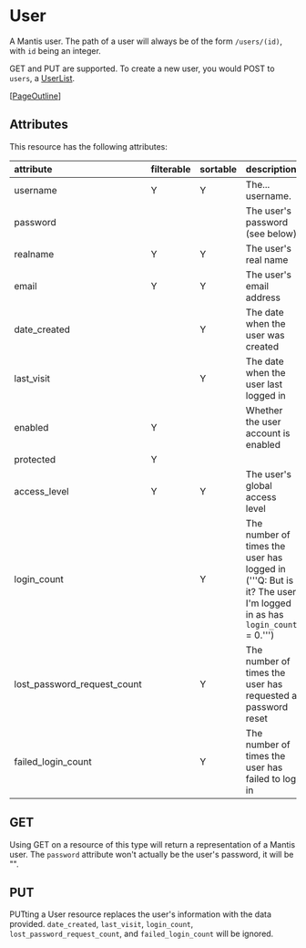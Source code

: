 # User #

A Mantis user.  The path of a user will always be of the form `/users/(id)`, with `id` being an integer.

GET and PUT are supported.  To create a new user, you would POST to `users`, a [UserList](UserListResource.md).

[[PageOutline](PageOutline.md)]

## Attributes ##

This resource has the following attributes:

|attribute|filterable|sortable|description|
|:--------|:---------|:-------|:----------|
|username|Y |Y |The... username.|
|password|  |  |The user's password (see below)|
|realname|Y |Y |The user's real name|
|email|Y |Y |The user's email address|
|date\_created|  |Y |The date when the user was created|
|last\_visit|  |Y |The date when the user last logged in|
|enabled|Y |  |Whether the user account is enabled|
|protected|Y |  ||Whether the user account is protected ('''Q: What does this mean?''')|
|access\_level|Y |Y |The user's global access level|
|login\_count|  |Y |The number of times the user has logged in ('''Q: But is it?  The user I'm logged in as has `login_count` = 0.''')|
|lost\_password\_request\_count|  |Y |The number of times the user has requested a password reset|
|failed\_login\_count|  |Y |The number of times the user has failed to log in|

## GET ##

Using GET on a resource of this type will return a representation of a Mantis user.  The `password` attribute won't actually be the user's password, it will be "".

## PUT ##

PUTting a User resource replaces the user's information with the data provided.  `date_created`, `last_visit`, `login_count`, `lost_password_request_count`, and `failed_login_count` will be ignored.